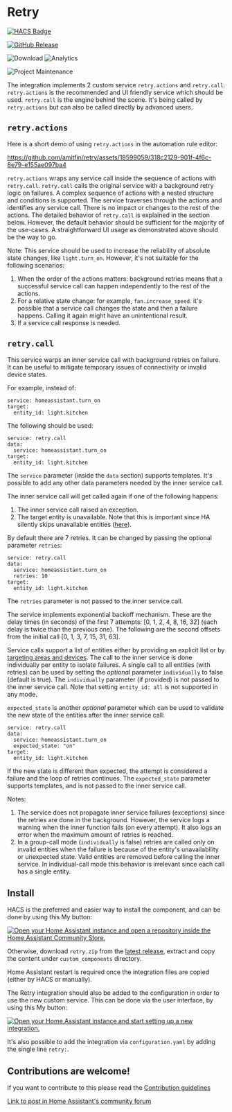 # Retry

[![HACS Badge](https://img.shields.io/badge/HACS-Default-31A9F4.svg?style=for-the-badge)](https://github.com/hacs/integration)

[![GitHub Release](https://img.shields.io/github/release/amitfin/retry.svg?style=for-the-badge&color=blue)](https://github.com/amitfin/retry/releases)

![Download](https://img.shields.io/github/downloads/amitfin/retry/total.svg?style=for-the-badge&color=blue) ![Analytics](https://img.shields.io/badge/dynamic/json?style=for-the-badge&color=blue&label=Analytics&suffix=%20Installs&cacheSeconds=15600&url=https://analytics.home-assistant.io/custom_integrations.json&query=$.retry.total)

![Project Maintenance](https://img.shields.io/badge/maintainer-Amit%20Finkelstein-blue.svg?style=for-the-badge)

The integration implements 2 custom service `retry.actions` and `retry.call`.
`retry.actions` is the recommended and UI friendly service which should be used. `retry.call` is the engine behind the scene. It's being called by `retry.actions` but can also be called directly by advanced users.

## `retry.actions`

Here is a short demo of using `retry.actions` in the automation rule editor:

https://github.com/amitfin/retry/assets/19599059/318c2129-901f-4f6c-8e79-e155ae097ba4

`retry.actions` wraps any service call inside the sequence of actions with `retry.call`. `retry.call` calls the original service with a background retry logic on failures. A complex sequence of actions with a nested structure and conditions is supported. The service traverses through the actions and identifies any service call. There is no impact or changes to the rest of the actions. The detailed behavior of `retry.call` is explained in the section below. However, the default behavior should be sufficient for the majority of the use-cases. A straightforward UI usage as demonstrated above should be the way to go.

Note: This service should be used to increase the reliability of absolute state changes, like `light.turn_on`. However, it's not suitable for the following scenarios:
1) When the order of the actions matters: background retries means that a successful service call can happen independently to the rest of the actions.
2) For a relative state change: for example, `fan.increase_speed`. it's possible that a service call changes the state and then a failure happens. Calling it again might have an unintentional result.
7) If a service call response is needed.

## `retry.call`

This service warps an inner service call with background retries on failure. It can be useful to mitigate temporary issues of connectivity or invalid device states.

For example, instead of:
```
service: homeassistant.turn_on
target:
  entity_id: light.kitchen
```
The following should be used:
```
service: retry.call
data:
  service: homeassistant.turn_on
target:
  entity_id: light.kitchen
```

The `service` parameter (inside the `data` section) supports templates. It's possible to add any other data parameters needed by the inner service call.

The inner service call will get called again if one of the following happens:
1. The inner service call raised an exception.
2. The target entity is unavailable. Note that this is important since HA silently skips unavailable entities ([here](https://github.com/home-assistant/core/blob/580b20b0a83c561986e7571b83df4a4bcb158392/homeassistant/helpers/service.py#L763)).

By default there are 7 retries. It can be changed by passing the optional parameter `retries`:
```
service: retry.call
data:
  service: homeassistant.turn_on
  retries: 10
target:
  entity_id: light.kitchen
```
The `retries` parameter is not passed to the inner service call.

The service implements exponential backoff mechanism. These are the delay times (in seconds) of the first 7 attempts: [0, 1, 2, 4, 8, 16, 32] (each delay is twice than the previous one). The following are the second offsets from the initial call [0, 1, 3, 7, 15, 31, 63].

Service calls support a list of entities either by providing an explicit list or by [targeting areas and devices](https://www.home-assistant.io/docs/scripts/service-calls/#targeting-areas-and-devices). The call to the inner service is done individually per entity to isolate failures. A single call to all entities (with retries) can be used by setting the _optional_ parameter `individually` to false (default is true). The `individually` parameter (if provided) is not passed to the inner service call. Note that setting `entity_id: all` is not supported in any mode.

`expected_state` is another _optional_ parameter which can be used to validate the new state of the entities after the inner service call:
```
service: retry.call
data:
  service: homeassistant.turn_on
  expected_state: "on"
target:
  entity_id: light.kitchen
```
If the new state is different than expected, the attempt is considered a failure and the loop of retries continues. The `expected_state` parameter supports templates, and is not passed to the inner service call.

Notes:
1. The service does not propagate inner service failures (exceptions) since the retries are done in the background. However, the service logs a warning when the inner function fails (on every attempt). It also logs an error when the maximum amount of retries is reached.
2. In a group-call mode (`individually` is false) retries are called only on invalid entities when the failure is because of the entity's unavailability or unexpected state. Valid entities are removed before calling the inner service. In individual-call mode this behavior is irrelevant since each call has a single entity.

## Install
HACS is the preferred and easier way to install the component, and can be done by using this My button:

[![Open your Home Assistant instance and open a repository inside the Home Assistant Community Store.](https://my.home-assistant.io/badges/hacs_repository.svg)](https://my.home-assistant.io/redirect/hacs_repository/?owner=amitfin&repository=retry&category=integration)

Otherwise, download `retry.zip` from the [latest release](https://github.com/amitfin/retry/releases), extract and copy the content under `custom_components` directory.

Home Assistant restart is required once the integration files are copied (either by HACS or manually).

The Retry integration should also be added to the configuration in order to use the new custom service. This can be done via the user interface, by using this My button:

[![Open your Home Assistant instance and start setting up a new integration.](https://my.home-assistant.io/badges/config_flow_start.svg)](https://my.home-assistant.io/redirect/config_flow_start/?domain=retry)

It's also possible to add the integration via `configuration.yaml` by adding the single line `retry:`.

## Contributions are welcome!

If you want to contribute to this please read the [Contribution guidelines](CONTRIBUTING.md)

[Link to post in Home Assistant's community forum](https://community.home-assistant.io/t/improving-automation-reliability/558627)

